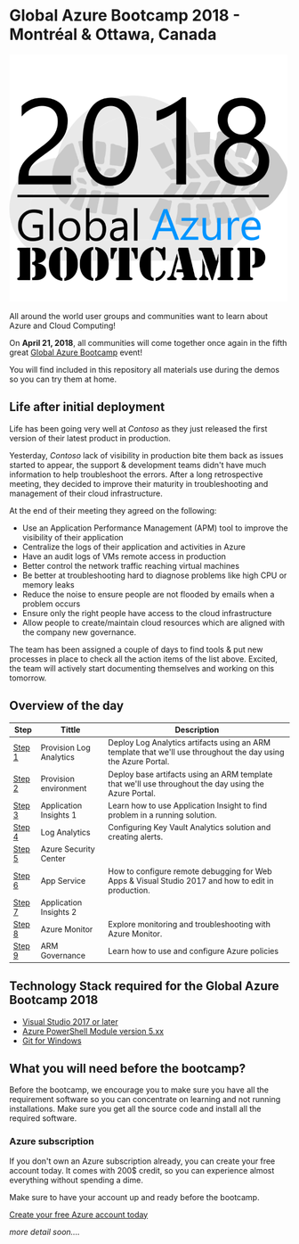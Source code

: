 # Global Azure Bootcamp 2018 - Montréal & Ottawa, Canada

![gablogo][gablogo]

All around the world user groups and communities want to learn about Azure and Cloud Computing!

On **April 21, 2018**, all communities will come together once again in the fifth great [Global Azure Bootcamp](https://global.azurebootcamp.net/) event!

You will find included in this repository all materials use during the demos so you can try them at home.

## Life after initial deployment
Life has been going very well at *Contoso* as they just released the first version of their latest product in production.

Yesterday, *Contoso* lack of visibility in production bite them back as issues started to appear, the support & development teams didn't have much information to help troubleshoot the errors. After a long retrospective meeting, they decided to improve their maturity in troubleshooting and management of their cloud infrastructure.

At the end of their meeting they agreed on the following:

* Use an Application Performance Management (APM) tool to improve the visibility of their application
* Centralize the logs of their application and activities in Azure
* Have an audit logs of VMs remote access in production
* Better control the network traffic reaching virtual machines
* Be better at troubleshooting hard to diagnose problems like high CPU or memory leaks
* Reduce the noise to ensure people are not flooded by emails when a problem occurs
* Ensure only the right people have access to the cloud infrastructure
* Allow people to create/maintain cloud resources which are aligned with the company new governance.

The team has been assigned a couple of days to find tools & put new processes in place to check all the action items of the list above. Excited, the team will actively start documenting themselves and working on this tomorrow.

## Overview of the day

Step | Tittle | Description
-----|--------|------------
[Step 1](./step1/readme.md) | Provision Log Analytics | Deploy Log Analytics artifacts using an ARM template that we'll use throughout the day using the Azure Portal.
[Step 2](./step2/readme.md) | Provision environment | Deploy base artifacts using an ARM template that we'll use throughout the day using the Azure Portal.
[Step 3](./step3/readme.md) | Application Insights 1 | Learn how to use Application Insight to find problem in a running solution.
[Step 4](./step4/readme.md) | Log Analytics | Configuring Key Vault Analytics solution and creating alerts.
[Step 5](./step5/readme.md) | Azure Security Center |
[Step 6](./step6/readme.md) | App Service | How to configure remote debugging for Web Apps & Visual Studio 2017 and how to edit in production.
[Step 7](./step7/readme.md) | Application Insights 2 |
[Step 8](./step8/readme.md) | Azure Monitor | Explore monitoring and troubleshooting with Azure Monitor.
[Step 9](./step9/readme.md) | ARM Governance | Learn how to use and configure Azure policies

## Technology Stack required for the Global Azure Bootcamp 2018

* [Visual Studio 2017 or later](https://www.visualstudio.com/downloads/)
* [Azure PowerShell Module version 5.xx](https://github.com/Azure/azure-powershell/releases/tag/v5.2.0-January2018)
* [Git for Windows](https://git-scm.com/download/win)

## What you will need before the bootcamp?
Before the bootcamp, we encourage you to make sure you have all the requirement software so you can concentrate on learning and not running installations.  Make sure you get all the source code and install all the required software.

### Azure subscription
If you don't own an Azure subscription already, you can create your free account today. It comes with 200$ credit, so you can experience almost everything without spending a dime. 

Make sure to have your account up and ready before the bootcamp.

[Create your free Azure account today](https://azure.microsoft.com/en-us/free/)

*more detail soon....*

[gablogo]: ./media/logo-2018-500x444.png "Global Azure Bootcamp logo"
